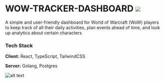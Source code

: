 # WOW-TRACKER-DASHBOARD <a href="https://www.linkedin.com/in/kattschmidt/"><img src="https://img.shields.io/badge/LinkedIn-0077B5?style=for-the-badge&logo=linkedin&logoColor=white"/> </a>
A simple and user-friendly dashboard for World of Warcraft (WoW) players to keep track of all their daily activities, plan events ahead of time, and look up analytics about certain characters

### Tech Stack
**Client:** React, TypeScript, TailwindCSS

**Server:** Golang, Postgres


![alt text](https://i.redd.it/al5f1rbrrm341.jpg)

